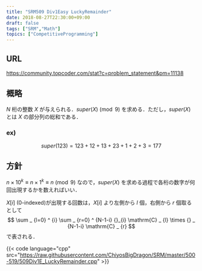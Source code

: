 ```yaml
---
title: "SRM509 Div1Easy LuckyRemainder"
date: 2018-08-27T22:30:00+09:00
draft: false
tags: ["SRM","Math"]
topics: ["CompetitiveProgramming"]
---
```


## URL
https://community.topcoder.com/stat?c=problem_statement&pm=11138

## 概略
$N$ 桁の整数 $X$ が与えられる．$super(X)\pmod {9}$ を求める．ただし，$super(X)$ とは $X$ の部分列の総和である．

### ex)
$$
super(123) = 123 + 12 + 13 + 23 + 1 + 2+ 3 = 177
$$

## 方針
$n\times 10^k\equiv n\times 1^k\equiv n\pmod 9$ なので，$super(X)$ を求める過程で各桁の数字が何回出現するかを数えればいい．

$X[i]$ (0-indexed)が出現する回数は，$X[i]$ より左側から $l$ 個，右側から $r$ 個取るとして
$$
\sum _ {l=0} ^ {i} \sum _ {r=0} ^ {N-1-i} {}_{i} \mathrm{C} _ {l} \times {} _ {N-1-i} \mathrm{C} _ {r}
$$
で表される．

{{< code language="cpp" src="https://raw.githubusercontent.com/ChiyosBigDragon/SRM/master/500-519/509Div1E_LuckyRemainder.cpp" >}}
